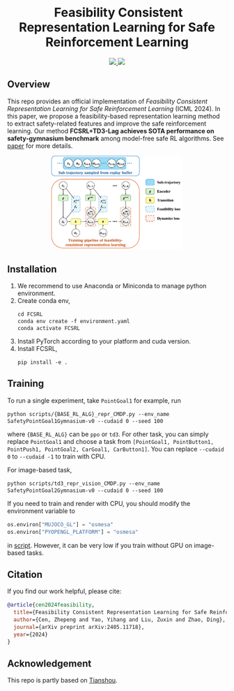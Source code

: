 <br>
<p align="center">
<h1 align="center"><img align="center">
<strong>Feasibility Consistent Representation Learning for Safe Reinforcement Learning
</strong>
</h1>
</p>

<p align="center">
  <a href="https://arxiv.org/abs/2405.11718" target='_blank'>
    <img src="https://img.shields.io/badge/arXiv-2405.11718-blue">
  </a>
  <a href="https://sites.google.com/view/FCSRL" target='_blank'>
    <img src="https://img.shields.io/badge/Website-FCSRL-green">
  </a>
</p>

## Overview
This repo provides an official implementation of *Feasibility Consistent Representation Learning for Safe Reinforcement Learning* (ICML 2024). In this paper, we propose a feasibility-based representation learning method to extract safety-related features and improve the safe reinforcement learning. Our method **FCSRL+TD3-Lag achieves SOTA performance on safety-gymnasium benchmark** among model-free safe RL algorithms. See [paper](https://arxiv.org/abs/2405.11718) for more details.

<p align="center">
    <img src="assets/framework.png" alt="framework" width=60% >
</p>

## Installation
1) We recommend to use Anaconda or Miniconda to manage python environment.
2) Create conda env,
    ```shell
    cd FCSRL
    conda env create -f environment.yaml
    conda activate FCSRL
    ```
3) Install PyTorch according to your platform and cuda version.
4) Install FCSRL,
    ```shell
    pip install -e .
    ```

## Training
To run a single experiment, take `PointGoal1` for example, run
```shell
python scripts/{BASE_RL_ALG}_repr_CMDP.py --env_name SafetyPointGoal1Gymnasium-v0 --cudaid 0 --seed 100
```
where `{BASE_RL_ALG}` can be `ppo` or `td3`. For other task, you can simply replace `PointGoal1` and choose a task from `[PointGoal1, PointButton1, PointPush1, PointGoal2, CarGoal1, CarButton1]`. You can replace `--cudaid 0` to `--cudaid -1` to train with CPU.

For image-based task, 
```shell
python scripts/td3_repr_vision_CMDP.py --env_name SafetyPointGoal2Gymnasium-v0 --cudaid 0 --seed 100
```
If you need to train and render with CPU, you should modify the environment variable to 
```python
os.environ["MUJOCO_GL"] = "osmesa"
os.environ["PYOPENGL_PLATFORM"] = "osmesa"
```
in [script](scripts/td3_repr_vision_CMDP.py#L2). However, it can be very low if you train without GPU on image-based tasks.

## Citation

If you find our work helpful, please cite:

```bibtex
@article{cen2024feasibility,
  title={Feasibility Consistent Representation Learning for Safe Reinforcement Learning},
  author={Cen, Zhepeng and Yao, Yihang and Liu, Zuxin and Zhao, Ding},
  journal={arXiv preprint arXiv:2405.11718},
  year={2024}
}
```

## Acknowledgement
This repo is partly based on [Tianshou](https://github.com/thu-ml/tianshou).
